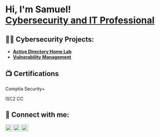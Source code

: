 <h1>Hi, I'm Samuel! <br/>
  <a href="https://www.linkedin.com/in/samuel-adeyemo-491514282/">Cybersecurity and IT Professional</a>

<h2>👨‍💻 Cybersecurity Projects:</h2>

- <b> <a href="https://medium.com/@samuel_ad/setting-up-basic-home-lab-running-active-directory-add-users-with-powershell-8b16a3ad8df2"> Active Directory Home Lab </a> </b>
- <b> <a href="https://medium.com/@samuel_ad/defending-against-cyber-threats-a-deep-dive-into-effective-vulnerability-management-bee65a7a7b9d"> Vulnerability Management </a> </b>


<h2>📺 Certifications </h2>
Comptia Security+
<p> ISC2 CC </p>


<h2> 🤳 Connect with me:</h2>

[<img align="left" alt="JoshMadakor | Twitter" width="22px" src="https://cdn.jsdelivr.net/npm/simple-icons@v3/icons/twitter.svg" />][twitter]
[<img align="left" alt="JoshMadakor | LinkedIn" width="22px" src="https://cdn.jsdelivr.net/npm/simple-icons@v3/icons/linkedin.svg" />][linkedin]
[<img align="left" alt="JoshMadakor | Instagram" width="22px" src="https://cdn.jsdelivr.net/npm/simple-icons@v3/icons/instagram.svg" />][instagram]

[twitter]: https://twitter.com/ad_samuel_
[instagram]: https://www.instagram.com/_samuel.ad
[linkedin]: https://linkedin.com/in/joshmadakor

<!--
**joshmadakor1/joshmadakor1** is a ✨ _special_ ✨ repository because its `README.md` (this file) appears on your GitHub profile.

Here are some ideas to get you started:

- 🔭 I’m currently working on ...
- 🌱 I’m currently learning ...
- 👯 I’m looking to collaborate on ...
- 🤔 I’m looking for help with ...
- 💬 Ask me about ...
- 📫 How to reach me: ...
- 😄 Pronouns: ...
- ⚡ Fun fact: ...
-->

